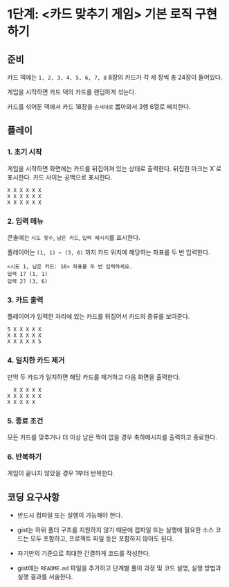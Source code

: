 # 1단계: <카드 맞추기 게임> 기본 로직 구현하기

## 준비
카드 덱에는 `1, 2, 3, 4, 5, 6, 7, 8` 8장의 카드가 각 세 장씩 총 24장이 들어있다.

게임을 시작하면 카드 덱의 카드를 랜덤하게 섞는다.

카드를 섞어둔 덱에서 카드 18장을 `순서대로` 뽑아와서 3행 6열로 배치한다.

## 플레이
### 1. 초기 시작
게임을 시작하면 화면에는 카드를 뒤집어져 있는 상태로 출력한다. 뒤집힌 마크는 X`로 표시한다. 카드 사이는 공백으로 표시한다.
```
X X X X X X
X X X X X X
X X X X X X
```

### 2. 입력 메뉴
콘솔에는 `시도 횟수`, `남은 카드`, `입력 메시지`를 표시한다.

플레이어는 `(1, 1) ~ (3, 6)` 까지 카드 위치에 해당하는 좌표를 두 번 입력한다.
```
<시도 1, 남은 카드: 16> 좌표를 두 번 입력하세요.
입력 1? (1, 1)
입력 2? (3, 6)
```
### 3. 카드 출력
플레이어가 입력한 자리에 있는 카드를 뒤집어서 카드의 종류를 보여준다.
```
5 X X X X X
X X X X X X
X X X X X 5
```
### 4. 일치한 카드 제거
만약 두 카드가 일치하면 해당 카드를 제거하고 다음 화면을 출력한다.
```
  X X X X X
X X X X X X
X X X X X
```
### 5. 종료 조건
모든 카드를 맞추거나 더 이상 남은 짝이 없을 경우 축하메시지를 출력하고 종료한다.


### 6. 반복하기
게임이 끝나지 않았을 경우 1부터 반복한다.



## 코딩 요구사항
- 반드시 컴파일 또는 실행이 가능해야 한다.

- gist는 하위 폴더 구조를 지원하지 않기 때문에 컴파일 또는 실행에 필요한 소스 코드는 모두 포함하고, 프로젝트 파일 등은 포함하지 않아도 된다.

- 자기만의 기준으로 최대한 간결하게 코드를 작성한다.

- gist에는 `README.md` 파일을 추가하고 단계별 풀이 과정 및 코드 설명, 실행 방법과 실행 결과를 서술한다.